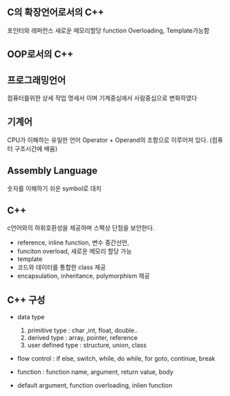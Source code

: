 ## C의 확장언어로서의 C++
포인터와 레퍼런스
새로운 메모리할당
function Overloading, Template가능함

## OOP로서의 C++

## 프로그래밍언어
컴퓨터를위한 상세 작업 명세서 이며 기계중심에서 사람중심으로 변화하였다

## 기계어 
CPU가 이해하는 유일한 언어 
Operator + Operand의 조함으로 이루어져 있다. (컴퓨터 구조시간에 배움)
## Assembly Language
숫자를 이해하기 쉬운 symbol로 대치 

## C++
c언어와의 하휘호환성을 제공하며 스펙상 단점을 보안한다.
- reference, inline function, 변수 중간선언, 
- funciton overload, 새로운 메모리 할당 가능
- template
- 코드와 데이터를 통합한 class 제공
- encapsulation, inheritance, polymorphism  제공

## C++ 구성
- data type 
    1. primitive type : char ,int, float, double..
    2. derived type : array, pointer, reference
    3. user defined type : structure, union, class

- flow control : if else, switch, while, do while, for goto, continue, break
- function : function name, argument, return value, body
- default argument, function overloading, inlien function